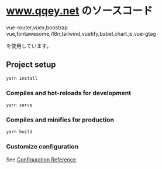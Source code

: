 # www.qqey.net のソースコード

vue-router,vuex,boostrap vue,fontawesome,i18n,tailwind,vuetify,babel,chart.js,vue-gtag

を使用しています。

## Project setup

```
yarn install
```

### Compiles and hot-reloads for development

```
yarn serve
```

### Compiles and minifies for production

```
yarn build
```

### Customize configuration

See [Configuration Reference](https://cli.vuejs.org/config/).
